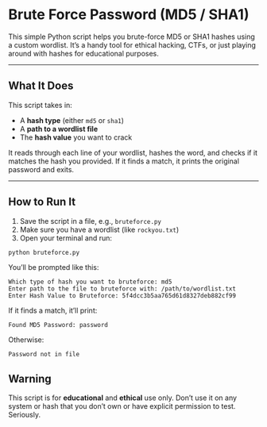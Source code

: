 # Brute Force Password (MD5 / SHA1)

This simple Python script helps you brute-force MD5 or SHA1 hashes using a custom wordlist. It’s a handy tool for ethical hacking, CTFs, or just playing around with hashes for educational purposes.

---

## What It Does

This script takes in:

* A **hash type** (either `md5` or `sha1`)
* A **path to a wordlist file**
* The **hash value** you want to crack

It reads through each line of your wordlist, hashes the word, and checks if it matches the hash you provided. If it finds a match, it prints the original password and exits.

---

## How to Run It

1. Save the script in a file, e.g., `bruteforce.py`
2. Make sure you have a wordlist (like `rockyou.txt`)
3. Open your terminal and run:

```bash
python bruteforce.py
```

You’ll be prompted like this:

```
Which type of hash you want to bruteforce: md5
Enter path to the file to bruteforce with: /path/to/wordlist.txt
Enter Hash Value to Bruteforce: 5f4dcc3b5aa765d61d8327deb882cf99
```

If it finds a match, it’ll print:

```
Found MD5 Password: password
```

Otherwise:

```
Password not in file
```

## Warning

This script is for **educational** and **ethical** use only. Don’t use it on any system or hash that you don’t own or have explicit permission to test. Seriously.
